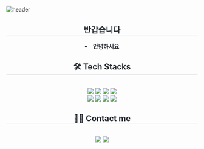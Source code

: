 ![header](https://capsule-render.vercel.app/api?type=venom&height=300&color=gradient&customColorList=12,19,24&text=Welcome%20to%20my%20Github&reversal=false&textBg=false&fontColor=030303&desc=Jiyong%20Kim&descSize=30&descAlignY=62)

<div align="center"> 
  <h2 style="border-bottom: 1px solid #d8dee4; color: #282d33;"> 반갑습니다 </h2>  
  <div style="font-weight: 700; font-size: 15px; text-align: center; color: #282d33;">
    <li> 안녕하세요</li>
  </div> 
</div>

<div align="center">
  <h2 style="border-bottom: 1px solid rgb(211, 217, 222); color: #282d33;"> 🛠️ Tech Stacks </h2>
  <br> 
  <div style="margin: 0 auto; text-align: center;">
    <img src="https://img.shields.io/badge/Java-ED8B00?style=for-the-badge&logo=openjdk&logoColor=white">
    <img src="https://img.shields.io/badge/Spring-6DB33F?style=for-the-badge&logo=spring&logoColor=white">
    <img src="https://img.shields.io/badge/Python-3776AB?style=for-the-badge&logo=python&logoColor=white">
    <img src="https://img.shields.io/badge/C-00599C?style=for-the-badge&logo=c&logoColor=white">
    <br/>
    <img src="https://img.shields.io/badge/HTML5-E34F26?style=for-the-badge&logo=html5&logoColor=white">
    <img src="https://img.shields.io/badge/JavaScript-F7DF1E?style=for-the-badge&logo=javascript&logoColor=black">
    <img src="https://img.shields.io/badge/React-20232A?style=for-the-badge&logo=react&logoColor=61DAFB">
    <img src="https://img.shields.io/badge/MySQL-00000F?style=for-the-badge&logo=mysql&logoColor=white">
  </div>
</div>

<div align="center">
  <h2 style="border-bottom: 1px solid #d8dee4; color: #282d33;"> 🧑‍💻 Contact me </h2>
  <br> 
  <div>
    <a href="https://velog.io/@j4drgn/posts"><img src="https://img.shields.io/badge/Velog-20C997?style=for-the-badge&logo=velog&logoColor=white"></a>
    <a href="https://www.instagram.com/j4drgn/"><img src="https://img.shields.io/badge/Instagram-E4405F?style=for-the-badge&logo=instagram&logoColor=white"></a>
  </div>
  <br>
</div>

